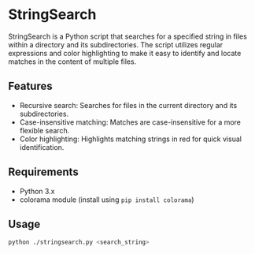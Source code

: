 # StringSearch

StringSearch is a Python script that searches for a specified string in files within a directory and its subdirectories. The script utilizes regular expressions and color highlighting to make it easy to identify and locate matches in the content of multiple files.

## Features

- Recursive search: Searches for files in the current directory and its subdirectories.
- Case-insensitive matching: Matches are case-insensitive for a more flexible search.
- Color highlighting: Highlights matching strings in red for quick visual identification.

## Requirements

- Python 3.x
- colorama module (install using `pip install colorama`)

## Usage

```bash
python ./stringsearch.py <search_string>
